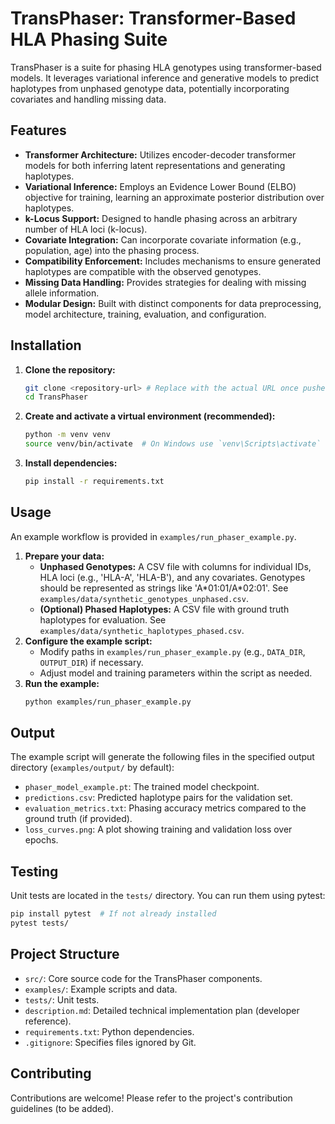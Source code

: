 # TransPhaser: Transformer-Based HLA Phasing Suite

TransPhaser is a suite for phasing HLA genotypes using transformer-based models. It leverages variational inference and generative models to predict haplotypes from unphased genotype data, potentially incorporating covariates and handling missing data.

## Features

*   **Transformer Architecture:** Utilizes encoder-decoder transformer models for both inferring latent representations and generating haplotypes.
*   **Variational Inference:** Employs an Evidence Lower Bound (ELBO) objective for training, learning an approximate posterior distribution over haplotypes.
*   **k-Locus Support:** Designed to handle phasing across an arbitrary number of HLA loci (k-locus).
*   **Covariate Integration:** Can incorporate covariate information (e.g., population, age) into the phasing process.
*   **Compatibility Enforcement:** Includes mechanisms to ensure generated haplotypes are compatible with the observed genotypes.
*   **Missing Data Handling:** Provides strategies for dealing with missing allele information.
*   **Modular Design:** Built with distinct components for data preprocessing, model architecture, training, evaluation, and configuration.

## Installation

1.  **Clone the repository:**
    ```bash
    git clone <repository-url> # Replace with the actual URL once pushed
    cd TransPhaser
    ```
2.  **Create and activate a virtual environment (recommended):**
    ```bash
    python -m venv venv
    source venv/bin/activate  # On Windows use `venv\Scripts\activate`
    ```
3.  **Install dependencies:**
    ```bash
    pip install -r requirements.txt
    ```

## Usage

An example workflow is provided in `examples/run_phaser_example.py`.

1.  **Prepare your data:**
    *   **Unphased Genotypes:** A CSV file with columns for individual IDs, HLA loci (e.g., 'HLA-A', 'HLA-B'), and any covariates. Genotypes should be represented as strings like 'A\*01:01/A\*02:01'. See `examples/data/synthetic_genotypes_unphased.csv`.
    *   **(Optional) Phased Haplotypes:** A CSV file with ground truth haplotypes for evaluation. See `examples/data/synthetic_haplotypes_phased.csv`.
2.  **Configure the example script:**
    *   Modify paths in `examples/run_phaser_example.py` (e.g., `DATA_DIR`, `OUTPUT_DIR`) if necessary.
    *   Adjust model and training parameters within the script as needed.
3.  **Run the example:**
    ```bash
    python examples/run_phaser_example.py
    ```

## Output

The example script will generate the following files in the specified output directory (`examples/output/` by default):

*   `phaser_model_example.pt`: The trained model checkpoint.
*   `predictions.csv`: Predicted haplotype pairs for the validation set.
*   `evaluation_metrics.txt`: Phasing accuracy metrics compared to the ground truth (if provided).
*   `loss_curves.png`: A plot showing training and validation loss over epochs.

## Testing

Unit tests are located in the `tests/` directory. You can run them using pytest:

```bash
pip install pytest  # If not already installed
pytest tests/
```

## Project Structure

*   `src/`: Core source code for the TransPhaser components.
*   `examples/`: Example scripts and data.
*   `tests/`: Unit tests.
*   `description.md`: Detailed technical implementation plan (developer reference).
*   `requirements.txt`: Python dependencies.
*   `.gitignore`: Specifies files ignored by Git.

## Contributing

Contributions are welcome! Please refer to the project's contribution guidelines (to be added).
